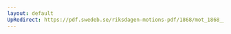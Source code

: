 ```yaml
---
layout: default
UpRedirect: https://pdf.swedeb.se/riksdagen-motions-pdf/1868/mot_1868__fk__00016/mot_1868__fk__00016_001.pdf
---
```

